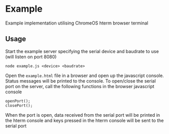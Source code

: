 # Example

Example implementation utilising ChromeOS hterm browser terminal

## Usage

Start the example server specifying the serial device and baudrate to use (will listen on port 8080)

```
node example.js <device> <baudrate>
```

Open the `example.html` file in a browser and open up the javascript console. Status messages will be printed to the console. To open/close the serial port on the server, call the following functions in the browser javascript console

```
openPort();
closePort();
```

When the port is open, data received from the serial port will be printed in the hterm console and keys pressed in the hterm console will be sent to the serial port
